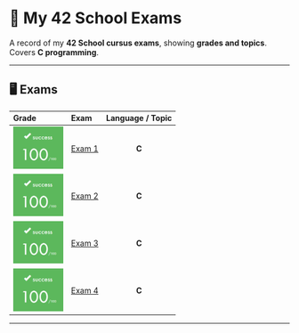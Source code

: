 # 📝 My 42 School Exams

A record of my **42 School cursus exams**, showing **grades and topics**.  
Covers **C programming**.

---

## 🖥️ Exams

| Grade | Exam | Language / Topic |
|:--|:--|:-:|
| <img src="https://github.com/isaiahrbs/images/blob/main/Grades/100.png" width="90"> | [Exam 1](URL_HERE) | **C** |
| <img src="https://github.com/isaiahrbs/images/blob/main/Grades/100.png" width="90"> | [Exam 2](URL_HERE) | **C** |
| <img src="https://github.com/isaiahrbs/images/blob/main/Grades/100.png" width="90"> | [Exam 3](URL_HERE) | **C** |
| <img src="https://github.com/isaiahrbs/images/blob/main/Grades/100.png" width="90"> | [Exam 4](URL_HERE) | **C** |

---
